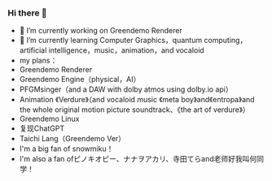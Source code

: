 ### Hi there 👋

<!--
**David20080125/David20080125** is a ✨ _special_ ✨ repository because its `README.md` (this file) appears on your GitHub profile.

Here are some ideas to get you started:

🔭 I’m currently working on Greendemo Renderer
🌱 I’m currently learning Computer Graphics，quantum computing，artificial intelligence，music，animation，and vocaloid 
- 👯 I’m looking to collaborate on ...
- 🤔 I’m looking for help with ...
- 💬 Ask me about ...
- 📫 How to reach me: ...
- 😄 Pronouns: ...
- ⚡ Fun fact: ...
-->
- 🔭 I’m currently working on Greendemo Renderer
- 🌱 I’m currently learning Computer Graphics，quantum computing，artificial intelligence，music，animation，and vocaloid 
- my plans：
- Greendemo Renderer
- Greendemo Engine（physical，AI）
- PFGMsinger（and a DAW with dolby atmos using dolby.io api）
- Animation 《Verdure》（and vocaloid music 《meta boy》and《entropa》and the whole original motion picture soundtrack、《the art of verdure》）
- Greendemo Linux
- 复现ChatGPT
- Taichi Lang（Greendemo Ver）
- I'm a big fan of snowmiku！
- I'm also a fan ofピノキオピー、ナナヲアカリ、寺田てらand老师好我叫何同学！
